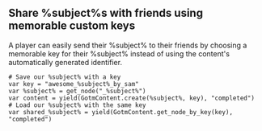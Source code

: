 ## Share %subject%s with friends using memorable custom keys

A player can easily send their %subject% to their friends by choosing a memorable key for their %subject% instead of using the content's automatically generated identifier.

```gdscript
# Save our %subject% with a key
var key = "awesome_%subject%_by_sam"
var %subject% = get_node("_%subject%")
var content = yield(GotmContent.create(%subject%, key), "completed")
# Load our %subject% with the same key
var shared_%subject% = yield(GotmContent.get_node_by_key(key), "completed")
```
